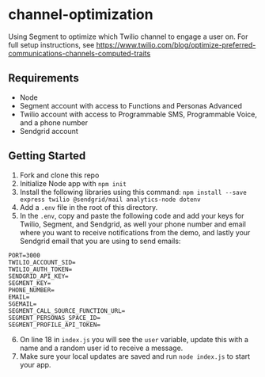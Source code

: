 # channel-optimization
Using Segment to optimize which Twilio channel to engage a user on. 
For full setup instructions, see https://www.twilio.com/blog/optimize-preferred-communications-channels-computed-traits

## Requirements
- Node
- Segment account with access to Functions and Personas Advanced
- Twilio account with access to Programmable SMS, Programmable Voice, and a phone number
- Sendgrid account

## Getting Started
1. Fork and clone this repo
2. Initialize Node app with `npm init`
3. Install the following libraries using this command: `npm install --save express twilio @sendgrid/mail analytics-node dotenv`
4. Add a `.env` file in the root of this directory.
5. In the `.env`, copy and paste the following code and add your keys for Twilio, Segment, and Sendgrid, as well your phone number and email where you want to receive notifications from the demo, and lastly your Sendgrid email that you are using to send emails:
```
PORT=3000
TWILIO_ACCOUNT_SID=
TWILIO_AUTH_TOKEN=
SENDGRID_API_KEY=
SEGMENT_KEY=
PHONE_NUMBER=
EMAIL=
SGEMAIL=
SEGMENT_CALL_SOURCE_FUNCTION_URL=
SEGMENT_PERSONAS_SPACE_ID=
SEGMENT_PROFILE_API_TOKEN=
```

6. On line 18 in `index.js` you will see the `user` variable, update this with a name and a random user id to receive a message.
7. Make sure your local updates are saved and run `node index.js` to start your app.
